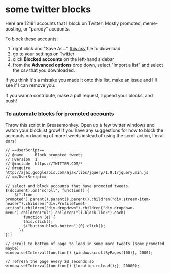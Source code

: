 # some twitter blocks

Here are 12191 accounts that I block on Twitter.  Mostly promoted, meme-posting, or "parody" accounts.

To block these accounts:

1. right click and "Save As..." [this csv](https://raw.githubusercontent.com/elliottbinder/some_twitter_blocks/master/blocklist.csv) file to download.
2. go to your settings on Twitter
2. click **Blocked accounts** on the left-hand sidebar
3. from the **Advanced options** drop down, select "Import a list" and select the csv that you downloaded.

If you think it's a mistake you made it onto this list, make an issue and I'll see if I can remove you.

If you wanna contribute, make a pull request, append your blocks, and push!


### To automate blocks for promoted accounts

Throw this script in Greasemonkey.  Open up a few twitter windows and watch your blocklist grow!  If you have any suggestions for how to block the accounts on loading of more tweets instead of using the scroll action, I'm all ears!

```
// ==UserScript==
// @name     Block promoted tweets
// @version  1
// @include  https://TWITTER.COM/*
// @require http://ajax.googleapis.com/ajax/libs/jquery/1.9.1/jquery.min.js
// ==/UserScript==

// select and block accounts that have promoted tweets.
$(document).on("scroll", function() {
	$(".Icon--promoted").parent().parent().parent().children("div.stream-item-header").children("div.ProfileTweet-action").children("div.dropdown").children("div.dropdown-menu").children("ul").children("li.block-link").each(
    	function (e) {
        this.click();
        $("button.block-button")[0].click();
      })
});

// scroll to bottom of page to load in some more tweets (some promoted maybe)
window.setInterval(function() {window.scrollByPages(100)}, 2000);

// refresh the page every 20 seconds so 
window.setInterval(function() {location.reload();}, 20000);
```
